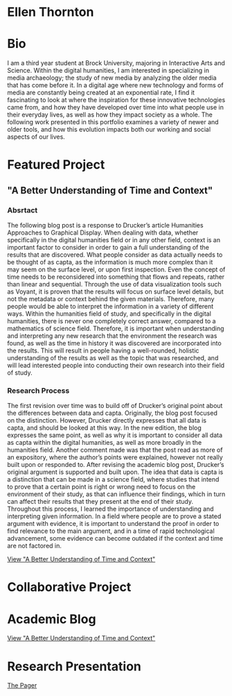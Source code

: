 # Ellen Thornton

# Bio
  I am a third year student at Brock University, majoring in Interactive Arts and Science.  Within the digital humanities, I am interested in specializing in media archaeology; the study of new media by analyzing the older media that has come before it.  In a digital age where new technology and forms of media are constantly being created at an exponential rate, I find it fascinating to look at where the inspiration for these innovative technologies came from, and how they have developed over time into what people use in their everyday lives, as well as how they impact society as a whole.  The following work presented in this portfolio examines a variety of newer and older tools, and how this evolution impacts both our working and social aspects of our lives.

# Featured Project
## "A Better Understanding of Time and Context"

### Absrtact
The following blog post is a response to Drucker’s article Humanities Approaches to Graphical Display.  When dealing with data, whether specifically in the digital humanities field or in any other field, context is an important factor to consider in order to gain a full understanding of the results that are discovered.  What people consider as data actually needs to be thought of as capta, as the information is much more complex than it may seem on the surface level, or upon first inspection.  Even the concept of time needs to be reconsidered into something that flows and repeats, rather than linear and sequential.  Through the use of data visualization tools such as Voyant, it is proven that the results will focus on surface level details, but not the metadata or context behind the given materials.  Therefore, many people would be able to interpret the information in a variety of different ways.  Within the humanities field of study, and specifically in the digital humanities, there is never one completely correct answer, compared to a mathematics of science field.  Therefore, it is important when understanding and interpreting any new research that the environment the research was found, as well as the time in history it was discovered are incorporated into the results.  This will result in people having a well-rounded, holistic understanding of the results as well as the topic that was researched, and will lead interested people into conducting their own research into their field of study.

### Research Process
The first revision over time was to build off of Drucker’s original point about the differences between data and capta.  Originally, the blog post focused on the distinction.  However, Drucker directly expresses that all data is capta, and should be looked at this way.  In the new edition, the blog expresses the same point, as well as why it is important to consider all data as capta within the digital humanities, as well as more broadly in the humanities field.  Another comment made was that the post read as more of an expository, where the author’s points were explained, however not really built upon or responded to.  After revising the academic blog post, Drucker’s original argument is supported and built upon.  The idea that data is capta is a distinction that can be made in a science field, where studies that intend to prove that a certain point is right or wrong need to focus on the environment of their study, as that can influence their findings, which in turn can affect their results that they present at the end of their study.  Throughout this process, I learned the importance of understanding and interpreting given information.  In a field where people are to prove a stated argument with evidence, it is important to understand the proof in order to find relevance to the main argument, and in a time of rapid technological advancement, some evidence can become outdated if the context and time are not factored in.

[View "A Better Understanding of Time and Context"](blog)

# Collaborative Project
  
# Academic Blog
[View "A Better Understanding of Time and Context"](blog)

# Research Presentation
[The Pager](slides.html)
